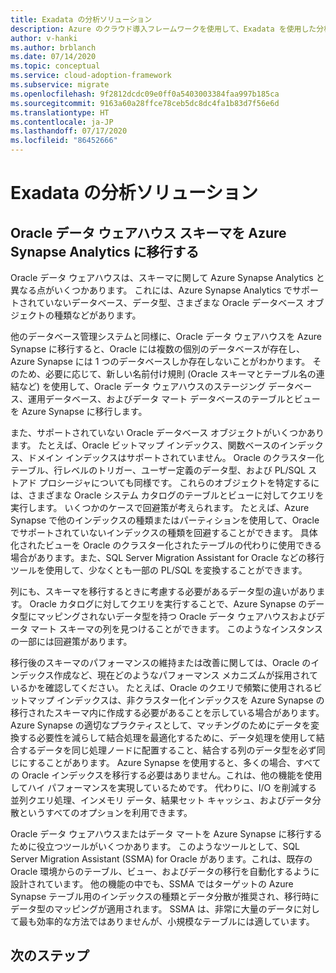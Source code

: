 ```yaml
---
title: Exadata の分析ソリューション
description: Azure のクラウド導入フレームワークを使用して、Exadata を使用した分析ソリューションについて学習します。
author: v-hanki
ms.author: brblanch
ms.date: 07/14/2020
ms.topic: conceptual
ms.service: cloud-adoption-framework
ms.subservice: migrate
ms.openlocfilehash: 9f2812dcdc09e0ff0a5403003384faa997b185ca
ms.sourcegitcommit: 9163a60a28ffce78ceb5dc8dc4fa1b83d7f56e6d
ms.translationtype: HT
ms.contentlocale: ja-JP
ms.lasthandoff: 07/17/2020
ms.locfileid: "86452666"
---
```

<!-- cSpell:ignore Exadata SSMA -->

# <a name="analytics-solutions-for-exadata"></a>Exadata の分析ソリューション

## <a name="migrating-an-oracle-data-warehouse-schema-to-azure-synapse-analytics"></a>Oracle データ ウェアハウス スキーマを Azure Synapse Analytics に移行する

Oracle データ ウェアハウスは、スキーマに関して Azure Synapse Analytics と異なる点がいくつかあります。 これには、Azure Synapse Analytics でサポートされていないデータベース、データ型、さまざまな Oracle データベース オブジェクトの種類などがあります。

他のデータベース管理システムと同様に、Oracle データ ウェアハウスを Azure Synapse に移行すると、Oracle には複数の個別のデータベースが存在し、Azure Synapse には 1 つのデータベースしか存在しないことがわかります。 そのため、必要に応じて、新しい名前付け規則 (Oracle スキーマとテーブル名の連結など) を使用して、Oracle データ ウェアハウスのステージング データベース、運用データベース、およびデータ マート データベースのテーブルとビューを Azure Synapse に移行します。

また、サポートされていない Oracle データベース オブジェクトがいくつかあります。 たとえば、Oracle ビットマップ インデックス、関数ベースのインデックス、ドメイン インデックスはサポートされていません。 Oracle のクラスター化テーブル、行レベルのトリガー、ユーザー定義のデータ型、および PL/SQL ストアド プロシージャについても同様です。 これらのオブジェクトを特定するには、さまざまな Oracle システム カタログのテーブルとビューに対してクエリを実行します。 いくつかのケースで回避策が考えられます。 たとえば、Azure Synapse で他のインデックスの種類またはパーティションを使用して、Oracle でサポートされていないインデックスの種類を回避することができます。 具体化されたビューを Oracle のクラスター化されたテーブルの代わりに使用できる場合があります。また、SQL Server Migration Assistant for Oracle などの移行ツールを使用して、少なくとも一部の PL/SQL を変換することができます。

列にも、スキーマを移行するときに考慮する必要があるデータ型の違いがあります。 Oracle カタログに対してクエリを実行することで、Azure Synapse のデータ型にマッピングされないデータ型を持つ Oracle データ ウェアハウスおよびデータ マート スキーマの列を見つけることができます。 このようなインスタンスの一部には回避策があります。

移行後のスキーマのパフォーマンスの維持または改善に関しては、Oracle のインデックス作成など、現在どのようなパフォーマンス メカニズムが採用されているかを確認してください。 たとえば、Oracle のクエリで頻繁に使用されるビットマップ インデックスは、非クラスター化インデックスを Azure Synapse の移行されたスキーマ内に作成する必要があることを示している場合があります。 Azure Synapse の適切なプラクティスとして、マッチングのためにデータを変換する必要性を減らして結合処理を最適化するために、データ処理を使用して結合するデータを同じ処理ノードに配置すること、結合する列のデータ型を必ず同じにすることがあります。 Azure Synapse を使用すると、多くの場合、すべての Oracle インデックスを移行する必要はありません。これは、他の機能を使用してハイ パフォーマンスを実現しているためです。 代わりに、I/O を削減する並列クエリ処理、インメモリ データ、結果セット キャッシュ、およびデータ分散というすべてのオプションを利用できます。

Oracle データ ウェアハウスまたはデータ マートを Azure Synapse に移行するために役立つツールがいくつかあります。 このようなツールとして、SQL Server Migration Assistant (SSMA) for Oracle があります。これは、既存の Oracle 環境からのテーブル、ビュー、およびデータの移行を自動化するように設計されています。 他の機能の中でも、SSMA ではターゲットの Azure Synapse テーブル用のインデックスの種類とデータ分散が推奨され、移行時にデータ型のマッピングが適用されます。 SSMA は、非常に大量のデータに対して最も効率的な方法ではありませんが、小規模なテーブルには適しています。

## <a name="next-steps"></a>次のステップ

<!-- TODO: Add actionable next step -->
